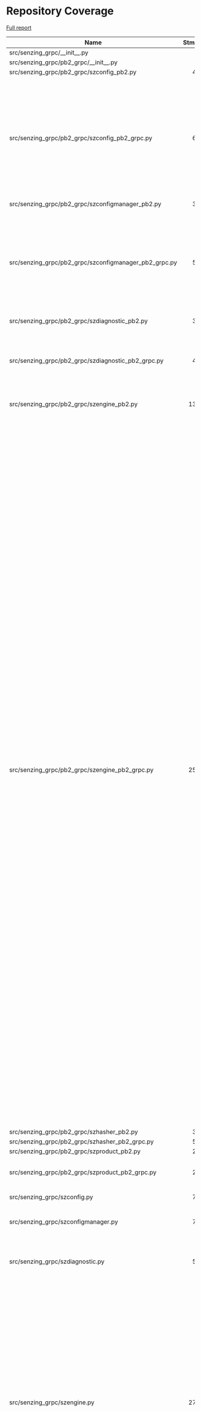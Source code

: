 # Repository Coverage

[Full report](https://htmlpreview.github.io/?https://github.com/senzing-garage/sz-sdk-python-grpc/blob/python-coverage-comment-action-data/htmlcov/index.html)

| Name                                                      |    Stmts |     Miss |   Cover |   Missing |
|---------------------------------------------------------- | -------: | -------: | ------: | --------: |
| src/senzing\_grpc/\_\_init\_\_.py                         |        7 |        0 |    100% |           |
| src/senzing\_grpc/pb2\_grpc/\_\_init\_\_.py               |        0 |        0 |    100% |           |
| src/senzing\_grpc/pb2\_grpc/szconfig\_pb2.py              |       42 |       32 |     24% |     24-57 |
| src/senzing\_grpc/pb2\_grpc/szconfig\_pb2\_grpc.py        |       66 |       31 |     53% |59-61, 65-67, 71-73, 77-79, 83-85, 89-91, 95-97, 101-141, 161, 190, 219, 248, 277, 306, 335 |
| src/senzing\_grpc/pb2\_grpc/szconfigmanager\_pb2.py       |       38 |       28 |     26% |     24-53 |
| src/senzing\_grpc/pb2\_grpc/szconfigmanager\_pb2\_grpc.py |       58 |       27 |     53% |54-56, 60-62, 66-68, 72-74, 78-80, 84-86, 90-125, 145, 174, 203, 232, 261, 290 |
| src/senzing\_grpc/pb2\_grpc/szdiagnostic\_pb2.py          |       30 |       20 |     33% |     24-45 |
| src/senzing\_grpc/pb2\_grpc/szdiagnostic\_pb2\_grpc.py    |       42 |       19 |     55% |44-46, 50-52, 56-58, 62-64, 68-93, 113, 142, 171, 200 |
| src/senzing\_grpc/pb2\_grpc/szengine\_pb2.py              |      138 |      128 |      7% |    24-153 |
| src/senzing\_grpc/pb2\_grpc/szengine\_pb2\_grpc.py        |      258 |      127 |     51% |179-181, 185-187, 191-193, 197-199, 203-205, 209-211, 215-217, 221-223, 227-229, 233-235, 239-241, 245-247, 251-253, 257-259, 263-265, 269-271, 275-277, 281-283, 287-289, 293-295, 299-301, 305-307, 311-313, 317-319, 323-325, 329-331, 335-337, 341-343, 347-349, 353-355, 359-361, 365-525, 545, 574, 603, 632, 661, 690, 719, 748, 777, 806, 835, 864, 893, 922, 951, 980, 1009, 1038, 1067, 1096, 1125, 1154, 1183, 1212, 1241, 1270, 1299, 1328, 1357, 1386, 1415 |
| src/senzing\_grpc/pb2\_grpc/szhasher\_pb2.py              |       33 |       33 |      0% |      5-45 |
| src/senzing\_grpc/pb2\_grpc/szhasher\_pb2\_grpc.py        |       50 |       50 |      0% |     7-249 |
| src/senzing\_grpc/pb2\_grpc/szproduct\_pb2.py             |       22 |       12 |     45% |     24-37 |
| src/senzing\_grpc/pb2\_grpc/szproduct\_pb2\_grpc.py       |       26 |       11 |     58% |34-36, 40-42, 46-61, 81, 110 |
| src/senzing\_grpc/szconfig.py                             |       79 |        2 |     97% |   106-107 |
| src/senzing\_grpc/szconfigmanager.py                      |       70 |        4 |     94% |111-112, 120-121 |
| src/senzing\_grpc/szdiagnostic.py                         |       55 |       12 |     78% |95-96, 100-102, 121, 124-129 |
| src/senzing\_grpc/szengine.py                             |      275 |       41 |     85% |104-105, 113-114, 153-154, 164, 173-174, 186-187, 203-204, 214-215, 362-363, 379-380, 426-427, 435-436, 492-501, 512-513, 535-536, 584-594 |
| src/senzing\_grpc/szhelpers.py                            |       39 |        6 |     85% |49, 53-55, 77-78 |
| src/senzing\_grpc/szproduct.py                            |       41 |        4 |     90% |98-99, 107-108 |
|                                                 **TOTAL** | **1369** |  **587** | **57%** |           |


## Setup coverage badge

Below are examples of the badges you can use in your main branch `README` file.

### Direct image

[![Coverage badge](https://raw.githubusercontent.com/senzing-garage/sz-sdk-python-grpc/python-coverage-comment-action-data/badge.svg)](https://htmlpreview.github.io/?https://github.com/senzing-garage/sz-sdk-python-grpc/blob/python-coverage-comment-action-data/htmlcov/index.html)

This is the one to use if your repository is private or if you don't want to customize anything.

### [Shields.io](https://shields.io) Json Endpoint

[![Coverage badge](https://img.shields.io/endpoint?url=https://raw.githubusercontent.com/senzing-garage/sz-sdk-python-grpc/python-coverage-comment-action-data/endpoint.json)](https://htmlpreview.github.io/?https://github.com/senzing-garage/sz-sdk-python-grpc/blob/python-coverage-comment-action-data/htmlcov/index.html)

Using this one will allow you to [customize](https://shields.io/endpoint) the look of your badge.
It won't work with private repositories. It won't be refreshed more than once per five minutes.

### [Shields.io](https://shields.io) Dynamic Badge

[![Coverage badge](https://img.shields.io/badge/dynamic/json?color=brightgreen&label=coverage&query=%24.message&url=https%3A%2F%2Fraw.githubusercontent.com%2Fsenzing-garage%2Fsz-sdk-python-grpc%2Fpython-coverage-comment-action-data%2Fendpoint.json)](https://htmlpreview.github.io/?https://github.com/senzing-garage/sz-sdk-python-grpc/blob/python-coverage-comment-action-data/htmlcov/index.html)

This one will always be the same color. It won't work for private repos. I'm not even sure why we included it.

## What is that?

This branch is part of the
[python-coverage-comment-action](https://github.com/marketplace/actions/python-coverage-comment)
GitHub Action. All the files in this branch are automatically generated and may be
overwritten at any moment.